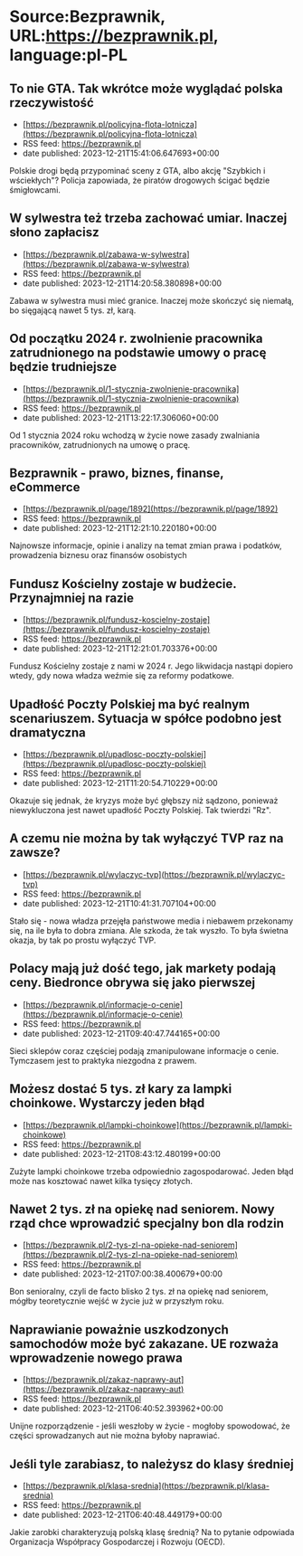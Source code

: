 # Source:Bezprawnik, URL:https://bezprawnik.pl, language:pl-PL

## To nie GTA. Tak wkrótce może wyglądać polska rzeczywistość
 - [https://bezprawnik.pl/policyjna-flota-lotnicza](https://bezprawnik.pl/policyjna-flota-lotnicza)
 - RSS feed: https://bezprawnik.pl
 - date published: 2023-12-21T15:41:06.647693+00:00

Polskie drogi będą przypominać sceny z GTA, albo akcję "Szybkich i wściekłych"? Policja zapowiada, że piratów drogowych ścigać będzie śmigłowcami.

## W sylwestra też trzeba zachować umiar. Inaczej słono zapłacisz
 - [https://bezprawnik.pl/zabawa-w-sylwestra](https://bezprawnik.pl/zabawa-w-sylwestra)
 - RSS feed: https://bezprawnik.pl
 - date published: 2023-12-21T14:20:58.380898+00:00

Zabawa w sylwestra musi mieć granice. Inaczej może skończyć się niemałą, bo sięgającą nawet 5 tys. zł, karą.

## Od początku 2024 r. zwolnienie pracownika zatrudnionego na podstawie umowy o pracę będzie trudniejsze
 - [https://bezprawnik.pl/1-stycznia-zwolnienie-pracownika](https://bezprawnik.pl/1-stycznia-zwolnienie-pracownika)
 - RSS feed: https://bezprawnik.pl
 - date published: 2023-12-21T13:22:17.306060+00:00

Od 1 stycznia 2024 roku wchodzą w życie nowe zasady zwalniania pracowników, zatrudnionych na umowę o pracę.

## Bezprawnik - prawo, biznes, finanse, eCommerce
 - [https://bezprawnik.pl/page/1892](https://bezprawnik.pl/page/1892)
 - RSS feed: https://bezprawnik.pl
 - date published: 2023-12-21T12:21:10.220180+00:00

Najnowsze informacje, opinie i analizy na temat zmian prawa i podatków, prowadzenia biznesu oraz finansów osobistych

## Fundusz Kościelny zostaje w budżecie. Przynajmniej na razie
 - [https://bezprawnik.pl/fundusz-koscielny-zostaje](https://bezprawnik.pl/fundusz-koscielny-zostaje)
 - RSS feed: https://bezprawnik.pl
 - date published: 2023-12-21T12:21:01.703376+00:00

Fundusz Kościelny zostaje z nami w 2024 r. Jego likwidacja nastąpi dopiero wtedy, gdy nowa władza weźmie się za reformy podatkowe.

## Upadłość Poczty Polskiej ma być realnym scenariuszem. Sytuacja w spółce podobno jest dramatyczna
 - [https://bezprawnik.pl/upadlosc-poczty-polskiej](https://bezprawnik.pl/upadlosc-poczty-polskiej)
 - RSS feed: https://bezprawnik.pl
 - date published: 2023-12-21T11:20:54.710229+00:00

Okazuje się jednak, że kryzys może być głębszy niż sądzono, ponieważ niewykluczona jest nawet upadłość Poczty Polskiej. Tak twierdzi "Rz".

## A czemu nie można by tak wyłączyć TVP raz na zawsze?
 - [https://bezprawnik.pl/wylaczyc-tvp](https://bezprawnik.pl/wylaczyc-tvp)
 - RSS feed: https://bezprawnik.pl
 - date published: 2023-12-21T10:41:31.707104+00:00

Stało się - nowa władza przejęła państwowe media i niebawem przekonamy się, na ile była to dobra zmiana. Ale szkoda, że tak wyszło. To była świetna okazja, by tak po prostu wyłączyć TVP.

## Polacy mają już dość tego, jak markety podają ceny. Biedronce obrywa się jako pierwszej
 - [https://bezprawnik.pl/informacje-o-cenie](https://bezprawnik.pl/informacje-o-cenie)
 - RSS feed: https://bezprawnik.pl
 - date published: 2023-12-21T09:40:47.744165+00:00

Sieci sklepów coraz częściej podają zmanipulowane informacje o cenie. Tymczasem jest to praktyka niezgodna z prawem.

## Możesz dostać 5 tys. zł kary za lampki choinkowe. Wystarczy jeden błąd
 - [https://bezprawnik.pl/lampki-choinkowe](https://bezprawnik.pl/lampki-choinkowe)
 - RSS feed: https://bezprawnik.pl
 - date published: 2023-12-21T08:43:12.480199+00:00

Zużyte lampki choinkowe trzeba odpowiednio zagospodarować. Jeden błąd może nas kosztować nawet kilka tysięcy złotych.

## Nawet 2 tys. zł na opiekę nad seniorem. Nowy rząd chce wprowadzić specjalny bon dla rodzin
 - [https://bezprawnik.pl/2-tys-zl-na-opieke-nad-seniorem](https://bezprawnik.pl/2-tys-zl-na-opieke-nad-seniorem)
 - RSS feed: https://bezprawnik.pl
 - date published: 2023-12-21T07:00:38.400679+00:00

Bon senioralny, czyli de facto blisko 2 tys. zł na opiekę nad seniorem, mógłby teoretycznie wejść w życie już w przyszłym roku.

## Naprawianie poważnie uszkodzonych samochodów może być zakazane. UE rozważa wprowadzenie nowego prawa
 - [https://bezprawnik.pl/zakaz-naprawy-aut](https://bezprawnik.pl/zakaz-naprawy-aut)
 - RSS feed: https://bezprawnik.pl
 - date published: 2023-12-21T06:40:52.393962+00:00

Unijne rozporządzenie - jeśli weszłoby w życie - mogłoby spowodować, że części sprowadzanych aut nie można byłoby naprawiać.

## Jeśli tyle zarabiasz, to należysz do klasy średniej
 - [https://bezprawnik.pl/klasa-srednia](https://bezprawnik.pl/klasa-srednia)
 - RSS feed: https://bezprawnik.pl
 - date published: 2023-12-21T06:40:48.449179+00:00

Jakie zarobki charakteryzują polską klasę średnią? Na to pytanie odpowiada Organizacja Współpracy Gospodarczej i Rozwoju (OECD).

